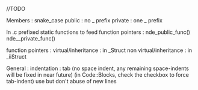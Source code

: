 //TODO

Members :
    snake_case
    public : no _ prefix
    private : one _ prefix

In .c
	prefixed static functions to feed function pointers :
		nde_public_func()
		nde__private_func()


function pointers :
    virtual/inheritance : in _Struct
    non virtual/inheritance : in _iiStruct


General :
	indentation : tab (no space indent, any remaining space-indents will be fixed in near future) (in Code::Blocks, check the checkbox to force tab-indent)
	use but don't abuse of new lines
